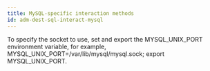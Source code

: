 ```yaml
---
title: MySQL-specific interaction methods
id: adm-dest-sql-interact-mysql
---
```


To specify the socket to use, set and export the MYSQL_UNIX_PORT
environment variable, for example,
MYSQL_UNIX_PORT=/var/lib/mysql/mysql.sock; export MYSQL_UNIX_PORT.
